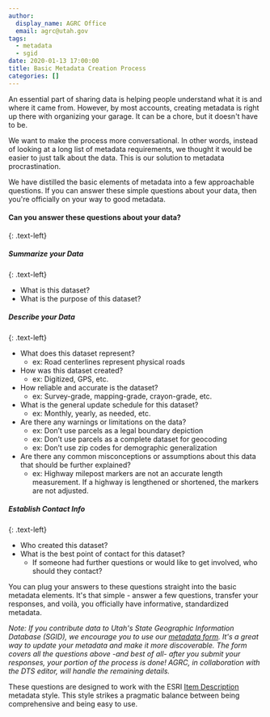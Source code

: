 ```yaml
---
author:
  display_name: AGRC Office
  email: agrc@utah.gov
tags:
  - metadata
  - sgid
date: 2020-01-13 17:00:00
title: Basic Metadata Creation Process
categories: []
---
```


An essential part of sharing data is helping people understand what it is and where it came from. However, by most accounts, creating metadata is right up there with organizing your garage. It can be a chore, but it doesn't have to be.

We want to make the process more conversational. In other words, instead of looking at a long list of metadata requirements, we thought it would be easier to just talk about the data. This is our solution to metadata procrastination.

We have distilled the basic elements of metadata into a few approachable questions. If you can answer these simple questions about your data, then you're officially on your way to good metadata.

#### Can you answer these questions about your data?
{: .text-left}

##### Summarize your Data
{: .text-left}

- What is this dataset?
- What is the purpose of this dataset?

##### Describe your Data
{: .text-left}

- What does this dataset represent?
  - ex: Road centerlines represent physical roads
- How was this dataset created?
  - ex: Digitized, GPS, etc.
- How reliable and accurate is the dataset?
  - ex: Survey-grade, mapping-grade, crayon-grade, etc.
- What is the general update schedule for this dataset?
  - ex: Monthly, yearly, as needed, etc.
- Are there any warnings or limitations on the data?
  - ex: Don’t use parcels as a legal boundary depiction
  - ex: Don’t use parcels as a complete dataset for geocoding
  - ex: Don’t use zip codes for demographic generalization
- Are there any common misconceptions or assumptions about this data that should be further explained?
  - ex: Highway milepost markers are not an accurate length measurement. If a highway is lengthened or shortened, the markers are not adjusted.

##### Establish Contact Info
{: .text-left}

- Who created this dataset?
- What is the best point of contact for this dataset?
  - If someone had further questions or would like to get involved, who should they contact?

You can plug your answers to these questions straight into the basic metadata elements. It's that simple - answer a few questions, transfer your responses, and voilà, you officially have informative, standardized metadata.

_Note: If you contribute data to Utah's State Geographic Information Database (SGID), we encourage you to use our [metadata form](https://docs.google.com/forms/d/e/1FAIpQLSeJSV935GTN3djtErkBdeXkumuZvd10z2805It1-eFn0Mlo9w/viewform?usp=sf_link). It's a great way to update your metadata and make it more discoverable. The form covers all the questions above -and best of all- after you submit your responses, your portion of the process is done! AGRC, in collaboration with the DTS editor, will handle the remaining details._

These questions are designed to work with the ESRI [Item Description](https://desktop.arcgis.com/en/arcmap/latest/manage-data/metadata/metadata-standards-and-styles.htm#ESRI_SECTION1_29222DC149544E89A4147541A4ACAF86) metadata style. This style strikes a pragmatic balance between being comprehensive and being easy to use.